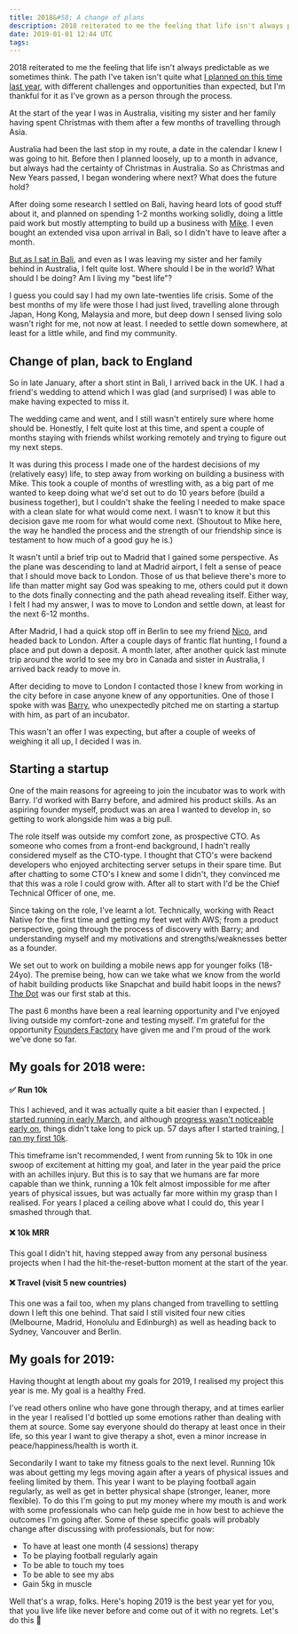 ```yaml
---
title: 2018&#58; A change of plans
description: 2018 reiterated to me the feeling that life isn't always predictable as we sometimes think.
date: 2019-01-01 12:44 UTC
tags:
---
```


2018 reiterated to me the feeling that life isn't always predictable as we sometimes think. The path I've taken isn't quite what [I planned on this time last year](http://fredrivett.com/2018/01/01/2017-a-year-of-two-halves/), with different challenges and opportunities than expected, but I'm thankful for it as I've grown as a person through the process.

At the start of the year I was in Australia, visiting my sister and her family having spent Christmas with them after a few months of travelling through Asia.

Australia had been the last stop in my route, a date in the calendar I knew I was going to hit. Before then I planned loosely, up to a month in advance, but always had the certainty of Christmas in Australia. So as Christmas and New Years passed, I began wondering where next? What does the future hold?

After doing some research I settled on Bali, having heard lots of good stuff about it, and planned on spending 1-2 months working solidly, doing a little paid work but mostly attempting to build up a business with [Mike](https://twitter.com/mikeaag). I even bought an extended visa upon arrival in Bali, so I didn't have to leave after a month.

[But as I sat in Bali](https://twitter.com/fredrivett/status/952929626019446784), and even as I was leaving my sister and her family behind in Australia, I felt quite lost. Where should I be in the world? What should I be doing? Am I living my "best life"?

I guess you could say I had my own late-twenties life crisis. Some of the best months of my life were those I had just lived, travelling alone through Japan, Hong Kong, Malaysia and more, but deep down I sensed living solo wasn't right for me, not now at least. I needed to settle down somewhere, at least for a little while, and find my community.

## Change of plan, back to England

So in late January, after a short stint in Bali, I arrived back in the UK. I had a friend's wedding to attend which I was glad (and surprised) I was able to make having expected to miss it.

The wedding came and went, and I still wasn't entirely sure where home should be. Honestly, I felt quite lost at this time, and spent a couple of months staying with friends whilst working remotely and trying to figure out my next steps.

It was during this process I made one of the hardest decisions of my (relatively easy) life, to step away from working on building a business with Mike. This took a couple of months of wrestling with, as a big part of me wanted to keep doing what we'd set out to do 10 years before (build a business together), but I couldn't shake the feeling I needed to make space with a clean slate for what would come next. I wasn't to know it but this decision gave me room for what would come next. (Shoutout to Mike here, the way he handled the process and the strength of our friendship since is testament to how much of a good guy he is.)

It wasn't until a brief trip out to Madrid that I gained some perspective. As the plane was descending to land at Madrid airport, I felt a sense of peace that I should move back to London. Those of us that believe there's more to life than matter might say God was speaking to me, others could put it down to the dots finally connecting and the path ahead revealing itself. Either way, I felt I had my answer, I was to move to London and settle down, at least for the next 6-12 months.

After Madrid, I had a quick stop off in Berlin to see my friend [Nico](https://twitter.com/_niwilai), and headed back to London. After a couple days of frantic flat hunting, I found a place and put down a deposit. A month later, after another quick last minute trip around the world to see my bro in Canada and sister in Australia, I arrived back ready to move in.

After deciding to move to London I contacted those I knew from working in the city before in case anyone knew of any opportunities. One of those I spoke with was [Barry](https://twitter.com/pace), who unexpectedly pitched me on starting a startup with him, as part of an incubator.

This wasn't an offer I was expecting, but after a couple of weeks of weighing it all up, I decided I was in.

## Starting a startup

One of the main reasons for agreeing to join the incubator was to work with Barry. I'd worked with Barry before, and admired his product skills. As an aspiring founder myself, product was an area I wanted to develop in, so getting to work alongside him was a big pull.

The role itself was outside my comfort zone, as prospective CTO. As someone who comes from a front-end background, I hadn't really considered myself as the CTO-type. I thought that CTO's were backend developers who enjoyed architecting server setups in their spare time. But after chatting to some CTO's I knew and some I didn't, they convinced me that this was a role I could grow with. After all to start with I'd be the Chief Technical Officer of one, me.

Since taking on the role, I've learnt a lot. Technically, working with React Native for the first time and getting my feet wet with AWS; from a product perspective, going through the process of discovery with Barry; and understanding myself and my motivations and strengths/weaknesses better as a founder.

We set out to work on building a mobile news app for younger folks (18-24yo). The premise being, how can we take what we know from the world of habit building products like Snapchat and build habit loops in the news? [The Dot](https://thedot.news) was our first stab at this.

The past 6 months have been a real learning opportunity and I've enjoyed living outside my comfort-zone and testing myself. I'm grateful for the opportunity [Founders Factory](https://foundersfactory.com) have given me and I'm proud of the work we've done so far.

## My goals for 2018 were:

#### ✅ Run 10k

This I achieved, and it was actually quite a bit easier than I expected. [I started running in early March](https://www.strava.com/activities/1453090541), and although [progress wasn't noticeable early on](https://twitter.com/fredrivett/status/975683244116074497), things didn't take long to pick up. 57 days after I started training, [I ran my first 10k](https://twitter.com/fredrivett/status/993094110516039682).

This timeframe isn't recommended, I went from running 5k to 10k in one swoop of excitement at hitting my goal, and later in the year paid the price with an achilles injury. But this is to say that we humans are far more capable than we think, running a 10k felt almost impossible for me after years of physical issues, but was actually far more within my grasp than I realised. For years I placed a ceiling above what I could do, this year I smashed through that.

#### ❌ 10k MRR

This goal I didn't hit, having stepped away from any personal business projects when I had the hit-the-reset-button moment at the start of the year.

#### ❌ Travel (visit 5 new countries)

This one was a fail too, when my plans changed from travelling to settling down I left this one behind. That said I still visited four new cities (Melbourne, Madrid, Honolulu and Edinburgh) as well as heading back to Sydney, Vancouver and Berlin.

## My goals for 2019:

Having thought at length about my goals for 2019, I realised my project this year is me. My goal is a healthy Fred.

I've read others online who have gone through therapy, and at times earlier in the year I realised I'd bottled up some emotions rather than dealing with them at source. Some say everyone should do therapy at least once in their life, so this year I want to give therapy a shot, even a minor increase in peace/happiness/health is worth it.

Secondarily I want to take my fitness goals to the next level. Running 10k was about getting my legs moving again after a years of physical issues and feeling limited by them. This year I want to be playing football again regularly, as well as get in better physical shape (stronger, leaner, more flexible). To do this I'm going to put my money where my mouth is and work with some professionals who can help guide me in how best to achieve the outcomes I'm going after. Some of these specific goals will probably change after discussing with professionals, but for now:

- To have at least one month (4 sessions) therapy
- To be playing football regularly again
- To be able to touch my toes
- To be able to see my abs
- Gain 5kg in muscle

Well that's a wrap, folks. Here's hoping 2019 is the best year yet for you, that you live life like never before and come out of it with no regrets. Let's do this 💪

